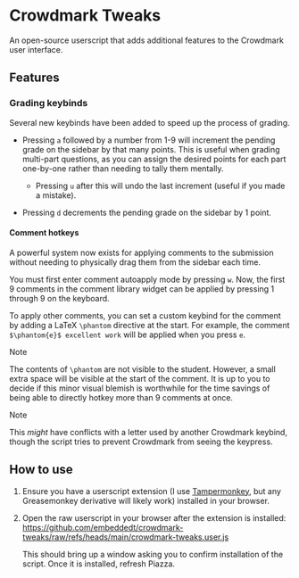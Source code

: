 # Crowdmark Tweaks

An open-source userscript that adds additional features to the Crowdmark user
interface.

## Features

### Grading keybinds

Several new keybinds have been added to speed up the process of grading.

* Pressing `a` followed by a number from 1-9 will increment the pending grade
  on the sidebar by that many points. This is useful when grading multi-part
  questions, as you can assign the desired points for each part one-by-one
  rather than needing to tally them mentally.

  * Pressing `u` after this will undo the last increment (useful if you made a
    mistake).
* Pressing `d` decrements the pending grade on the sidebar by 1 point.

#### Comment hotkeys

A powerful system now exists for applying comments to the submission without
needing to physically drag them from the sidebar each time.

You must first enter comment autoapply mode by pressing `w`. Now, the first 9 comments
in the comment library widget can be applied by pressing 1 through 9 on the keyboard.

To apply other comments, you can set a custom keybind for the comment by adding
a LaTeX `\phantom` directive at the start. For example, the comment `$\phantom{e}$ excellent work`
will be applied when you press `e`.

> [!NOTE]
> The contents of `\phantom` are not visible to the student. However, a small
> extra space will be visible at the start of the comment. It is up to you to
> decide if this minor visual blemish is worthwhile for the time savings of
> being able to directly hotkey more than 9 comments at once.

> [!NOTE]
> This *might* have conflicts with a letter used by another Crowdmark
> keybind, though the script tries to prevent Crowdmark from seeing the keypress.

## How to use

1. Ensure you have a userscript extension (I use [Tampermonkey](https://www.tampermonkey.net/), but any Greasemonkey derivative will likely work) installed in your browser.
2. Open the raw userscript in your browser after the extension is installed: https://github.com/embeddedt/crowdmark-tweaks/raw/refs/heads/main/crowdmark-tweaks.user.js

   This should bring up a window asking you to confirm installation of the script. Once it is installed, refresh Piazza.

